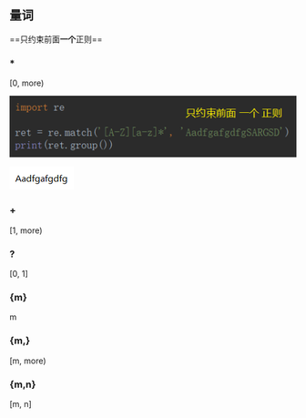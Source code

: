 

## 量词

==只约束前面**一个**正则==

### *

[0, more)

![1554886976383](量词.assets/1554886976383.png)

![1554885918821](量词.assets/1554885918821.png)

### +

[1, more)

### ?

[0, 1]

### {m}

m

### {m,}

[m, more)

### {m,n}

[m, n]

